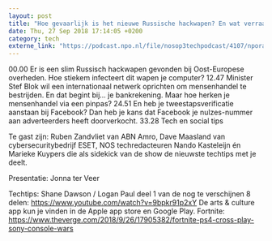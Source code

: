 ```yaml
---
layout: post
title: "Hoe gevaarlijk is het nieuwe Russische hackwapen? En wat verraadt een pinpas over mensenhandel?"
date: Thu, 27 Sep 2018 17:14:05 +0200
category: tech
externe_link: "https://podcast.npo.nl/file/nosop3techpodcast/4107/nporadio1_nosop3techpodcast_20180927_hoe-gevaarlijk-is-het-nieuwe-russische-hackwapen-en-wat-verraadt-een-pinpas-over-mensenhandel.mp3"
---
```


00.00 Er is een slim Russisch hackwapen gevonden bij Oost-Europese overheden. Hoe stiekem infecteert dit wapen je computer?
12.47 Minister Stef Blok wil een internationaal netwerk oprichten om mensenhandel te bestrijden. En dat begint bij… je bankrekening. Maar hoe herken je mensenhandel via een pinpas?
24.51 En heb je tweestapsverificatie aanstaan bij Facebook? Dan heb je kans dat Facebook je nulzes-nummer aan adverteerders heeft doorverkocht.
33.28 Tech en social tips

Te gast zijn: Ruben Zandvliet van ABN Amro, Dave Maasland van cybersecuritybedrijf ESET, NOS techredacteuren Nando Kasteleijn én Marieke Kuypers die als sidekick van de show de nieuwste techtips met je deelt.

Presentatie: Jonna ter Veer

Techtips:
Shane Dawson / Logan Paul deel 1 van de nog te verschijnen 8 delen: https://www.youtube.com/watch?v=9bpkr91p2xY
De arts & culture app kun je vinden in de Apple app store en Google Play.
Fortnite: https://www.theverge.com/2018/9/26/17905382/fortnite-ps4-cross-play-sony-console-wars<img src="http://feeds.feedburner.com/~r/nosop3-tech-podcast/~4/BW5id7VAL8E" height="1" width="1" alt=""/>
